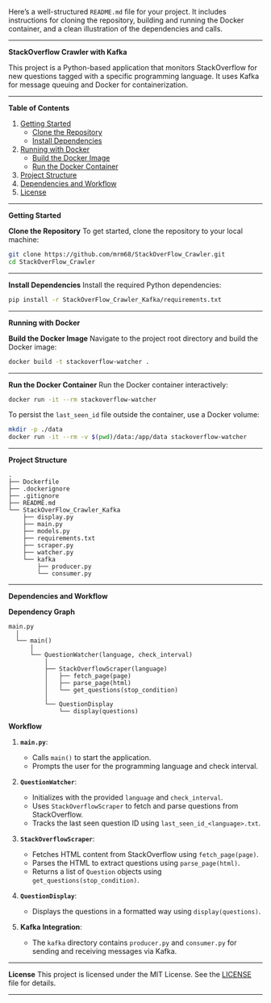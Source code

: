 Here’s a well-structured `README.md` file for your project. It includes instructions for cloning the repository, building and running the Docker container, and a clean illustration of the dependencies and calls.

---

 **StackOverflow Crawler with Kafka**

This project is a Python-based application that monitors StackOverflow for new questions tagged with a specific programming language. It uses Kafka for message queuing and Docker for containerization.

---

 **Table of Contents**
1. [Getting Started](getting-started)
   - [Clone the Repository](clone-the-repository)
   - [Install Dependencies](install-dependencies)
2. [Running with Docker](running-with-docker)
   - [Build the Docker Image](build-the-docker-image)
   - [Run the Docker Container](run-the-docker-container)
3. [Project Structure](project-structure)
4. [Dependencies and Workflow](dependencies-and-workflow)
5. [License](license)

---

 **Getting Started**

 **Clone the Repository**
To get started, clone the repository to your local machine:

```bash
git clone https://github.com/mrm68/StackOverFlow_Crawler.git
cd StackOverFlow_Crawler
```

---

 **Install Dependencies**
Install the required Python dependencies:

```bash
pip install -r StackOverFlow_Crawler_Kafka/requirements.txt
```

---

 **Running with Docker**

 **Build the Docker Image**
Navigate to the project root directory and build the Docker image:

```bash
docker build -t stackoverflow-watcher .
```

---

 **Run the Docker Container**
Run the Docker container interactively:

```bash
docker run -it --rm stackoverflow-watcher
```

To persist the `last_seen_id` file outside the container, use a Docker volume:

```bash
mkdir -p ./data
docker run -it --rm -v $(pwd)/data:/app/data stackoverflow-watcher
```

---

 **Project Structure**
```
.
├── Dockerfile
├── .dockerignore
├── .gitignore
├── README.md
└── StackOverFlow_Crawler_Kafka
    ├── display.py
    ├── main.py
    ├── models.py
    ├── requirements.txt
    ├── scraper.py
    ├── watcher.py
    └── kafka
        ├── producer.py
        └── consumer.py
```

---

 **Dependencies and Workflow**

 **Dependency Graph**
```plaintext
main.py
  │
  └── main()
      │
      └── QuestionWatcher(language, check_interval)
          │
          ├── StackOverflowScraper(language)
          │   ├── fetch_page(page)
          │   ├── parse_page(html)
          │   └── get_questions(stop_condition)
          │
          └── QuestionDisplay
              └── display(questions)
```

 **Workflow**
1. **`main.py`**:
   - Calls `main()` to start the application.
   - Prompts the user for the programming language and check interval.

2. **`QuestionWatcher`**:
   - Initializes with the provided `language` and `check_interval`.
   - Uses `StackOverflowScraper` to fetch and parse questions from StackOverflow.
   - Tracks the last seen question ID using `last_seen_id_<language>.txt`.

3. **`StackOverflowScraper`**:
   - Fetches HTML content from StackOverflow using `fetch_page(page)`.
   - Parses the HTML to extract questions using `parse_page(html)`.
   - Returns a list of `Question` objects using `get_questions(stop_condition)`.

4. **`QuestionDisplay`**:
   - Displays the questions in a formatted way using `display(questions)`.

5. **Kafka Integration**:
   - The `kafka` directory contains `producer.py` and `consumer.py` for sending and receiving messages via Kafka.

---

 **License**
This project is licensed under the MIT License. See the [LICENSE](LICENSE) file for details.

---
